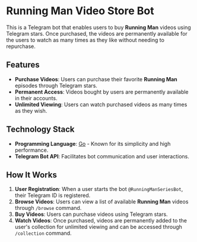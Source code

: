 # Running Man Video Store Bot

This is a Telegram bot that enables users to buy **Running Man** videos using Telegram stars. Once purchased, the videos are permanently available for the users to watch as many times as they like without needing to repurchase.

## Features

- **Purchase Videos**: Users can purchase their favorite **Running Man** episodes through Telegram stars.
- **Permanent Access**: Videos bought by users are permanently available in their accounts.
- **Unlimited Viewing**: Users can watch purchased videos as many times as they wish.

## Technology Stack

- **Programming Language**: [Go](https://golang.org/) - Known for its simplicity and high performance.
- **Telegram Bot API**: Facilitates bot communication and user interactions.

## How It Works

1. **User Registration**: When a user starts the bot `@RunningManSeriesBot`, their Telegram ID is registered.
2. **Browse Videos**: Users can view a list of available **Running Man** videos through `/browse` command.
3. **Buy Videos**: Users can purchase videos using Telegram stars.
4. **Watch Videos**: Once purchased, videos are permanently added to the user's collection for unlimited viewing and can be accessed through `/collection` command.
